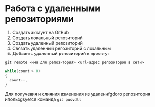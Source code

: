 # **Работа с удаленными репозиториями**
1. Создать аккаунт на GitHub 
2. Создать локальный репозиторий
3. Создать удаленный репозиторий
4. Связать удаленный репозиторий с локальным
5. Добавить удаленный репозиторий к проекту:

```
git remote <имя для репозитория> <url-адрес репозитория в сети>
```

```c#
while(count > 0)
{
  count--;
}
```
Для получения и слияния изменения из удаленнfgdого репозитория ипользgsуется команда `git pusvdll`